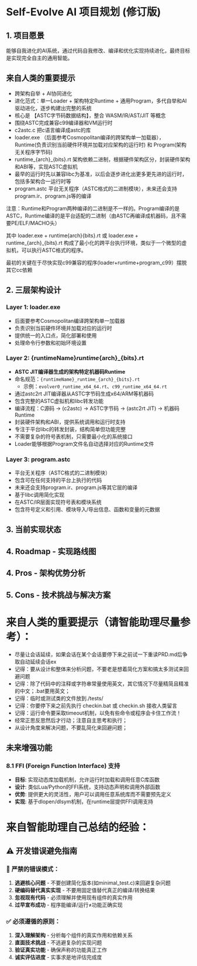 # Self-Evolve AI 项目规划 (修订版)

## 1. 项目愿景

能够自我进化的AI系统，通过代码自我修改、编译和优化实现持续进化，最终目标是实现完全自主的通用智能。

## 来自人类的重要提示

- 跨架构自举 + AI协同进化
- 进化范式：单一Loader + 架构特定Runtime + 通用Program，多代自举和AI驱动进化，逐步构建出完整的系统
- 核心是 【ASTC字节码数据结构】，整合 WASM/IR/AST/JIT 等概念
- 围绕ASTC完成兼容c99编译器和VM运行时
- c2astc.c 把c语言编译成astc的库
- loader.exe （后面参考Cosmopolitan编译的跨架构单一加载器），Runtime(负责识别当前硬件环境并加载对应架构的运行时) 和 Program(架构无关程序字节码)
- runtime_{arch}_{bits}.rt 架构依赖二进制，根据硬件架构区分，封装硬件架构和ABI等，实现ASTC虚拟机
- 最早的运行时先以兼容libc为基准，以后会逐步进化出更多更先进的运行时，包括多架构合一运行时等
- program.astc 平台无关程序（ASTC格式的二进制模块），未来还会支持program.ir、program.js等的编译

注意：Runtime和Program两种编译的二进制是不一样的。Program编译的是ASTC，Runtime编译的是平台适配的二进制（由ASTC再编译成机器码，且不需要PE/ELF/MACHO头）

其中 loader.exe + runtime{arch}{bits}.rt 或 loader.exe + runtime_{arch}_{bits}.rt 构成了最小化的跨平台执行环境，类似于一个微型的虚拟机，可以执行ASTC格式的程序。

最初的关键在于尽快实现c99兼容的程序(loader+runtime+program_c99）摆脱其它cc依赖

## 2. 三层架构设计

### Layer 1: loader.exe
- 后面要参考Cosmopolitan编译跨架构单一加载器
- 负责识别当前硬件环境并加载对应的运行时
- 提供统一的入口点，简化部署和使用
- 处理命令行参数和初始环境设置

### Layer 2: {runtimeName}_runtime_{arch}_{bits}.rt
- **ASTC JIT编译器生成的架构特定机器码Runtime**
- 命名规范：`{runtimeName}_runtime_{arch}_{bits}.rt`
  - 示例：`evolver0_runtime_x64_64.rt`、`c99_runtime_x64_64.rt`
- 通过astc2rt JIT编译器从ASTC字节码生成x64/ARM等机器码
- 包含完整的ASTC虚拟机和libc转发功能
- 编译流程：C源码 → (c2astc) → ASTC字节码 → (astc2rt JIT) → 机器码Runtime
- 封装硬件架构和ABI，提供系统调用和运行时支持
- 专注于平台libc的转发封装，结构简单但功能完整
- 不需要复杂的符号表机制，只需要最小化的系统接口
- Loader能够根据Program文件名自动选择对应的Runtime文件

### Layer 3: program.astc
- 平台无关程序（ASTC格式的二进制模块）
- 包含可在任何支持的平台上执行的代码
- 未来还会支持program.ir、program.js等其它层的编译
- 基于libc调用简化实现
- 在ASTC/IR层面实现符号表和模块系统
- 包含符号定义和引用、模块导入/导出信息、函数和变量的元数据

## 3. 当前实现状态

## 4. Roadmap - 实现路线图

## 4. Pros - 架构优势分析

## 5. Cons - 技术挑战与解决方案

# 来自人类的重要提示（请智能助理尽量参考）：

- 尽量让会话延续，如果会话在某个会话要停下来之前试一下重读PRD.md后争取自动延续会话ex
- 记得：要从设计和整体来分析问题，不要老是想着简化方案和搞太多测试来回避问题
- 记得：除了代码中的注释或字符串常量使用英文，其它情况下尽量精简且精准的中文；.bat要用英文；
- 记得：临时或测试类的文件放到./tests/
- 记得：你要停下来之前先执行 checkin.bat 或 checkin.sh 接收人类留言
- 记得：运行命令要采取timeout机制，以免有些命令或程序会卡住工作流！
- 经常正思反思然后才行动；注意自主思考和执行；
- 从设计角度来解决问题，不要乱简化来回避问题；

## 未来增强功能

### 8.1 FFI (Foreign Function Interface) 支持
- **目标**: 实现动态库加载机制，允许运行时加载和调用任意C库函数
- **设计**: 类似Lua/Python的FFI系统，支持动态声明和调用外部函数
- **优势**: 提供更大的灵活性，用户可以调用任意系统库而不需要预先定义
- **实现**: 基于dlopen/dlsym机制，在runtime层提供FFI调用支持


# 来自智能助理自己总结的经验：

## ⚠️ 开发错误避免指南

### 🚫 **严禁的错误模式**：
1. **逃避核心问题** - 不要创建简化版本(如minimal_test.c)来回避复杂问题
2. **硬编码替代真实实现** - 不要用固定值替代真正的编译/转换结果
3. **忽视现有代码** - 必须理解并使用现有组件的真实作用
4. **过早宣布成功** - 程序能编译/运行≠功能正确实现

### ✅ **必须遵循的原则**：
1. **深入理解架构** - 分析每个组件的真实作用和依赖关系
2. **直面技术挑战** - 不逃避复杂的实现问题
3. **验证真实功能** - 确保声称的功能真正工作
4. **诚实评估进度** - 实事求是地评估完成度
